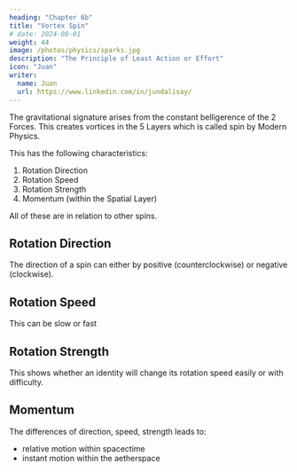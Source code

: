 ```yaml
---
heading: "Chapter 6b"
title: "Vortex Spin"
# date: 2024-08-01
weight: 44
image: /photos/physics/sparks.jpg
description: "The Principle of Least Action or Effort"
icon: "Juan"
writer:
  name: Juan
  url: https://www.linkedin.com/in/jundalisay/
---
```




The gravitational signature arises from the constant belligerence of the 2 Forces. This creates vortices in the 5 Layers which is called spin by Modern Physics. 

This has the following characteristics:

1. Rotation Direction
2. Rotation Speed
3. Rotation Strength
4. Momentum (within the Spatial Layer)
<!-- 5. Momentum Strength -->

All of these are in relation to other spins. 


## Rotation Direction

The direction of a spin can either by positive (counterclockwise) or negative (clockwise).


## Rotation Speed 

This can be slow or fast


## Rotation Strength

This shows whether an identity will change its rotation speed easily or with difficulty.


## Momentum

The differences of direction, speed, strength leads to:
- relative motion within spacectime 
- instant motion within the aetherspace



